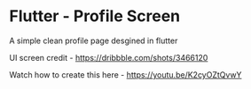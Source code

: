 # Flutter - Profile Screen

A simple clean profile page desgined in flutter

UI screen credit - https://dribbble.com/shots/3466120

Watch how to create this here - https://youtu.be/K2cyOZtQvwY

